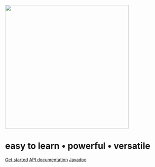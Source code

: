 <a href="http://localhost:3000/#/quickstart">
<img class="logo-coverpage" src="/resources/spot_logo.svg" width="400">
</a>
<h1>easy to learn • powerful • versatile</h1>



[Get started](intro)
[API documentation](api)
[Javadoc](https://javadoc.io/doc/io.spot-next/spot-core/)

